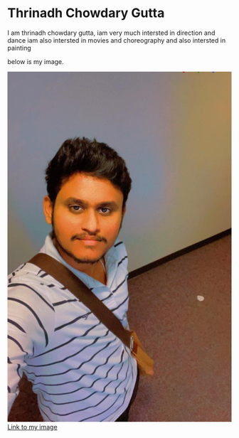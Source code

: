 # Thrinadh Chowdary Gutta
I am thrinadh chowdary gutta, iam very much intersted in direction and dance
iam also intersted in movies and choreography and also intersted in painting

below is my image.

![My image](https://github.com/thrinadh-chows/assignment2-gutta/blob/main/WhatsApp%20Image%202022-01-22%20at%205.30.23%20PM.jpeg)
[Link to my image](https://github.com/thrinadh-chows/assignment2-gutta/blob/main/WhatsApp%20Image%202022-01-22%20at%205.30.23%20PM.jpeg)